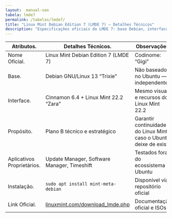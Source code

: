 ```yaml
---
layout:  manual-seo
tabela: lmde7
permalink: /tabelas/lmde7/
title: "Linux Mint Debian Edition 7 (LMDE 7) — Detalhes Técnicos"
description: "Especificações oficiais do LMDE 7: base Debian, interface Cinnamon, propósito estratégico e instalação."
---
```



<section>


<table class="evergreen-table">
  <thead>
    <tr>
      <th>Atributos.</th>
      <th>Detalhes Técnicos.</th>
      <th>Observações.</th>
    </tr>
  </thead>
  <tbody>
    <tr>
      <td data-label="Atributo">Nome Oficial.</td>
      <td data-label="Detalhe Técnico">Linux Mint Debian Edition 7 (LMDE 7)</td>
      <td data-label="Observações">Codinome: “Gigi”</td>
    </tr>
    <tr>
      <td data-label="Atributo">Base.</td>
      <td data-label="Detalhe Técnico">Debian GNU/Linux 13 “Trixie”</td>
      <td data-label="Observações">Não baseado no Ubuntu — independente</td>
    </tr>
    <tr>
      <td data-label="Atributo">Interface.</td>
      <td data-label="Detalhe Técnico">Cinnamon 6.4 + Linux Mint 22.2 “Zara”</td>
      <td data-label="Observações">Mesmo visual e recursos do Linux Mint 22.2</td>
    </tr>
    <tr>
      <td data-label="Atributo">Propósito.</td>
      <td data-label="Detalhe Técnico">Plano B técnico e estratégico</td>
      <td data-label="Observações">Garantir continuidade do Linux Mint caso o Ubuntu deixe de existir</td>
    </tr>
    <tr>
      <td data-label="Atributo">Aplicativos Proprietários.</td>
      <td data-label="Detalhe Técnico">Update Manager, Software Manager, Timeshift</td>
      <td data-label="Observações">Testados fora do ecossistema Ubuntu</td>
    </tr>
    <tr>
      <td data-label="Atributo">Instalação.</td>
      <td data-label="Detalhe Técnico"><code>sudo apt install mint-meta-debian</code></td>
      <td data-label="Observações">Disponível via repositório oficial</td>
    </tr>
    <tr>
      <td data-label="Atributo">Link Oficial.</td>
      <td data-label="Detalhe Técnico"><a href="https://linuxmint.com/download_lmde.php" target="_blank" rel="noopener">linuxmint.com/download_lmde.php</a></td>
      <td data-label="Observações">Documentação oficial e ISOs</td>
    </tr>
  </tbody>
</table>


</section>

